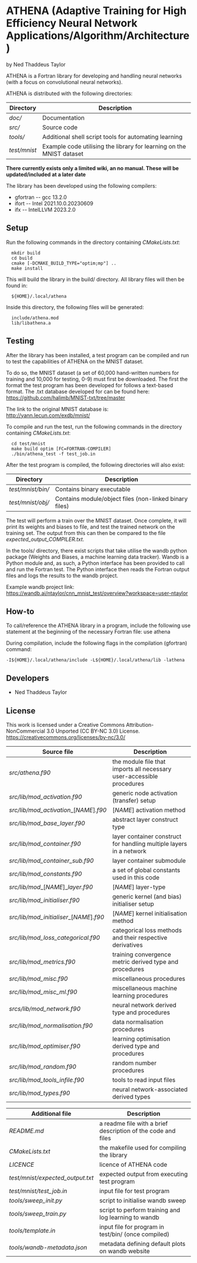 ATHENA (Adaptive Training for High Efficiency Neural Network Applications/Algorithm/Architecture)
=========================================================================
by Ned Thaddeus Taylor

ATHENA is a Fortran library for developing and handling neural networks (with a focus on convolutional neural networks).

ATHENA is distributed with the following directories:

| Directory | Description |
|---|---|
|  _doc/_ |      Documentation  |
|  _src/_ |      Source code  |
|  _tools/_ |    Additional shell script tools for automating learning  |
|  _test/mnist_  |    Example code utilising the library for learning on the MNIST dataset  |

**There currently exists only a limited wiki, an no manual. These will be updated/included at a later date**

The library has been developed using the following compilers:
- gfortran -- gcc 13.2.0
- ifort -- Intel 2021.10.0.20230609
- ifx -- IntelLLVM 2023.2.0



Setup
-----
Run the following commands in the directory containing _CMakeLists.txt_:
```
  mkdir build  
  cd build  
  cmake [-DCMAKE_BUILD_TYPE="optim;mp"] ..  
  make install  
```
This will build the library in the build/ directory. All library files will then be found in:
```
  ${HOME}/.local/athena
```
Inside this directory, the following files will be generated:
```
  include/athena.mod
  lib/libathena.a
```


Testing
-------
After the library has been installed, a test program can be compiled and run to test the capabilities of ATHENA on the MNIST dataset.

To do so, the MNIST dataset (a set of 60,000 hand-written numbers for training and 10,000 for testing, 0-9) must first be downloaded. The first the format the test program has been developed for follows a text-based format. The .txt database developed for can be found here:
https://github.com/halimb/MNIST-txt/tree/master

The link to the original MNIST database is: http://yann.lecun.com/exdb/mnist/

To compile and run the test, run the following commands in the directory containing _CMakeLists.txt_:
```
  cd test/mnist
  make build optim [FC=FORTRAN-COMPILER]
  ./bin/athena_test -f test_job.in
```
After the test program is compiled, the following directories will also exist:

| Directory | Description |
|---|---|
|  _test/mnist/bin/_  |     Contains binary executable | 
|  _test/mnist/obj/_  |     Contains module/object files (non-linked binary files)|

The test will perform a train over the MNIST dataset. Once complete, it will print its weights and biases to file, and test the trained network on the training set. The output from this can then be compared to the file _expected_output_COMPILER.txt_.

In the tools/ directory, there exist scripts that take utilise the wandb python package (Weights and Biases, a machine learning data tracker). Wandb is a Python module and, as such, a Python interface has been provided to call and run the Fortran test. The Python interface then reads the Fortran output files and logs the results to the wandb project.

Example wandb project link: https://wandb.ai/ntaylor/cnn_mnist_test/overview?workspace=user-ntaylor



How-to
-------
To call/reference the ATHENA library in a program, include the following use statement at the beginning of the necessary Fortran file:
  use athena

During compilation, include the following flags in the compilation (gfortran) command:
```
-I${HOME}/.local/athena/include -L${HOME}/.local/athena/lib -lathena
```


Developers
----------
- Ned Thaddeus Taylor


License
-------
This work is licensed under a Creative Commons Attribution-NonCommercial 3.0 Unported (CC BY-NC 3.0) License.
https://creativecommons.org/licenses/by-nc/3.0/



|Source file | Description|
|-----------|------------|
|_src/athena.f90_                      | the module file that imports all necessary user-accessible procedures  |
|_src/lib/mod_activation.f90_          | generic node activation (transfer) setup  |
|_src/lib/mod_activation__[_NAME_]_.f90_   | [_NAME_] activation method  |
|_src/lib/mod_base_layer.f90_          | abstract layer construct type  |
|_src/lib/mod_container.f90_           | layer container construct for handling multiple layers in a network  |
|_src/lib/mod_container_sub.f90_       | layer container submodule  |
|_src/lib/mod_constants.f90_           | a set of global constants used in this code  |
|_src/lib/mod__[_NAME_]__layer.f90_        | [_NAME_] layer-type  |
|_src/lib/mod_initialiser.f90_         | generic kernel (and bias) initialiser setup  |
|_src/lib/mod_initialiser__[_NAME_]_.f90_  | [_NAME_] kernel initialisation method  |
|_src/lib/mod_loss_categorical.f90_    | categorical loss methods and their respective derivatives | 
|_src/lib/mod_metrics.f90_             | training convergence metric derived type and procedures  |
|_src/lib/mod_misc.f90_                | miscellaneous procedures  |
|_src/lib/mod_misc_ml.f90_             | miscellaneous machine learning procedures  |
|_srcs/lib/mod_network.f90_            | neural network derived type and procedures  |
|_src/lib/mod_normalisation.f90_       | data normalisation procedures  |
|_src/lib/mod_optimiser.f90_           | learning optimisation derived type and procedures  |
|_src/lib/mod_random.f90_              | random number procedures  |
|_src/lib/mod_tools_infile.f90_        | tools to read input files  |
|_src/lib/mod_types.f90_               | neural network-associated derived types  |



| Additional file | Description |
|-----|------|
|_README.md_                        | a readme file with a brief description of the code and files  |
|_CMakeLists.txt_                   | the makefile used for compiling the library  |
|_LICENCE_                          | licence of ATHENA code  |
|_test/mnist/expected_output.txt_   | expected output from executing test program  |
|_test/mnist/test_job.in_           | input file for test program  |
|_tools/sweep_init.py_              | script to initialise wandb sweep  |
|_tools/sweep_train.py_             | script to perform training and log learning to wandb  |
|_tools/template.in_                | input file for program in test/bin/ (once compiled)  |
|_tools/wandb-metadata.json_        | metadata defining default plots on wandb website  |
